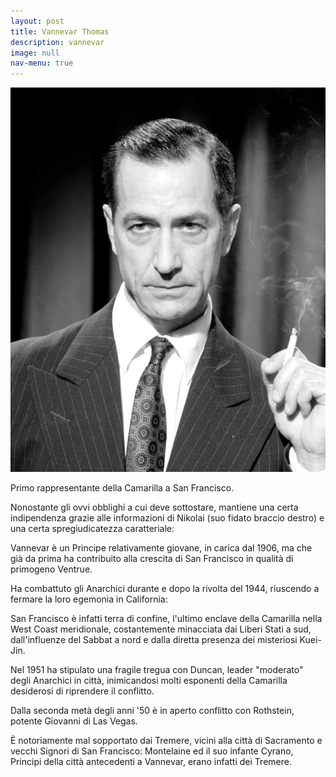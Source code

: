 ```yaml
---
layout: post
title: Vannevar Thomas
description: vannevar
image: null
nav-menu: true
---
```

<div class="box alt">
	<span class="image fit small"><img src="../assets/images/vannevar.jpg" alt="" /></span>
</div>

Primo rappresentante della Camarilla a San Francisco. 

Nonostante gli ovvi obblighi a cui deve sottostare, mantiene una certa indipendenza grazie alle informazioni di Nikolai (suo fidato braccio destro) e una certa spregiudicatezza caratteriale:

Vannevar è un Principe relativamente giovane, in carica dal 1906, ma che già da prima ha contribuito alla crescita di San Francisco in qualità di primogeno Ventrue.

Ha combattuto gli Anarchici durante e dopo la rivolta del 1944, riuscendo a fermare la loro egemonia in California: 

San Francisco è infatti terra di confine, l'ultimo enclave della Camarilla nella West Coast meridionale, costantemente minacciata dai Liberi Stati a sud, dall'influenze del Sabbat a nord e dalla diretta presenza dei misteriosi Kuei-Jin.

Nel 1951 ha stipulato una fragile tregua con Duncan, leader "moderato" degli Anarchici in città, inimicandosi molti esponenti della Camarilla desiderosi di riprendere il conflitto.

Dalla seconda metà degli anni '50 è in aperto conflitto con Rothstein, potente Giovanni di Las Vegas.

È notoriamente mal sopportato dai Tremere, vicini alla città di Sacramento e vecchi Signori di San Francisco: Montelaine ed il suo infante Cyrano, Principi della città antecedenti a Vannevar, erano infatti dei Tremere.